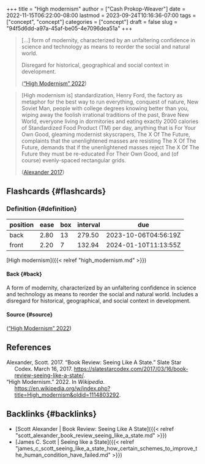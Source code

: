 +++
title = "High modernism"
author = ["Cash Prokop-Weaver"]
date = 2022-11-15T06:22:00-08:00
lastmod = 2023-09-24T10:16:36-07:00
tags = ["concept", "concept"]
categories = ["concept"]
draft = false
slug = "94f5d6dd-a97a-45af-be05-4e7096dea51a"
+++

> [...] form of modernity, characterized by an unfaltering confidence in science and technology as means to reorder the social and natural world.
>
> Disregard for historical, geographical and social context in development.
>
> (<a href="#citeproc_bib_item_2">“High Modernism” 2022</a>)

<!--quoteend-->

> [High modernism is] standardization, Henry Ford, the factory as metaphor for the best way to run everything, conquest of nature, New Soviet Man, people with college degrees knowing better than you, wiping away the foolish irrational traditions of the past, Brave New World, everyone living in dormitories and eating exactly 2000 calories of Standardized Food Product (TM) per day, anything that is For Your Own Good, gleaming modernist skyscrapers, The X Of The Future, complaints that the unenlightened masses are resisting The X Of The Future, demands that if the unenlightened masses reject The X Of The Future they must be re-educated For Their Own Good, and (of course) evenly-spaced rectangular grids.
>
> (<a href="#citeproc_bib_item_1">Alexander 2017</a>)


## Flashcards {#flashcards}


### Definition {#definition}

| position | ease | box | interval | due                  |
|----------|------|-----|----------|----------------------|
| back     | 2.80 | 13  | 279.50   | 2023-10-06T04:56:19Z |
| front    | 2.20 | 7   | 132.94   | 2024-01-10T11:13:55Z |

[High modernism]({{< relref "high_modernism.md" >}})


#### Back {#back}

A form of modernity, characterized by an unfaltering confidence in science and technology as means to reorder the social and natural world. Includes a disregard for historical, geographical, and social context in development.


#### Source {#source}

(<a href="#citeproc_bib_item_2">“High Modernism” 2022</a>)

## References

<style>.csl-entry{text-indent: -1.5em; margin-left: 1.5em;}</style><div class="csl-bib-body">
  <div class="csl-entry"><a id="citeproc_bib_item_1"></a>Alexander, Scott. 2017. “Book Review: Seeing Like A State.” Slate Star Codex. March 16, 2017. <a href="https://slatestarcodex.com/2017/03/16/book-review-seeing-like-a-state/">https://slatestarcodex.com/2017/03/16/book-review-seeing-like-a-state/</a>.</div>
  <div class="csl-entry"><a id="citeproc_bib_item_2"></a>“High Modernism.” 2022. In <i>Wikipedia</i>. <a href="https://en.wikipedia.org/w/index.php?title=High_modernism&oldid=1114803292">https://en.wikipedia.org/w/index.php?title=High_modernism&#38;oldid=1114803292</a>.</div>
</div>


## Backlinks {#backlinks}

-   [Scott Alexander | Book Review: Seeing Like A State]({{< relref "scott_alexander_book_review_seeing_like_a_state.md" >}})
-   [James C. Scott | Seeing like a State]({{< relref "james_c_scott_seeing_like_a_state_how_certain_schemes_to_improve_the_human_condition_have_failed.md" >}})
